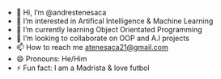 - 👋 Hi, I’m @andrestenesaca
- 👀 I’m interested in Artifical Intelligence & Machine Learning
- 🌱 I’m currently learning Object Orientated Programming
- 💞️ I’m looking to collaborate on OOP and A.I projects
- 📫 How to reach me atenesaca21@gmail.com
- 😄 Pronouns: He/Him
- ⚡ Fun fact: I am a Madrista & love futbol

<!---
andrestenesaca/andrestenesaca is a ✨ special ✨ repository because its `README.md` (this file) appears on your GitHub profile.
You can click the Preview link to take a look at your changes.
--->
